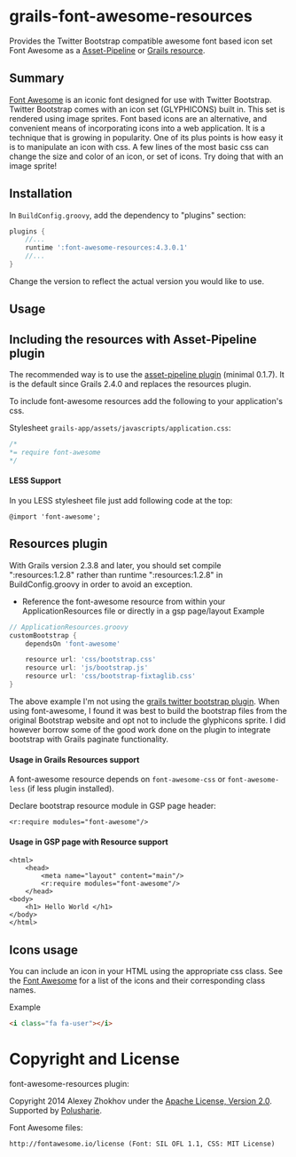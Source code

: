 grails-font-awesome-resources
=============================

Provides the Twitter Bootstrap compatible awesome font based icon set Font Awesome as a [Asset-Pipeline](http://grails.org/plugin/asset-pipeline) or [Grails resource](http://grails.org/plugin/resources).

## Summary
[Font Awesome](http://fortawesome.github.com/Font-Awesome/) is an iconic font designed for use with Twitter Bootstrap. Twitter Bootstrap comes with an icon set (GLYPHICONS) built in. This set is rendered using image sprites. Font based icons are an alternative, and convenient means of incorporating icons into a web application. It is a technique that is growing in popularity. One of its plus points is how easy it is to manipulate an icon with css. A few lines of the most basic css can change the size and color of an icon, or set of icons. Try doing that with an image sprite!

Installation
------------

In `BuildConfig.groovy`, add the dependency to "plugins" section:

```groovy
plugins {
    //...
    runtime ':font-awesome-resources:4.3.0.1'
    //...
}
```

Change the version to reflect the actual version you would like to use.

## Usage

## Including the resources with Asset-Pipeline plugin

The recommended way is to use the [asset-pipeline plugin](http://grails.org/plugin/asset-pipeline) (minimal 0.1.7). It is
the default since Grails 2.4.0 and replaces the resources plugin.

To include font-awesome resources add the following to your application's css.

Stylesheet `grails-app/assets/javascripts/application.css`:
```css
/*
*= require font-awesome
*/
```

#### LESS Support

In you LESS stylesheet file just add following code at the top:

```less
@import 'font-awesome';
```

## Resources plugin

With Grails version 2.3.8 and later, you should set compile ":resources:1.2.8" rather than runtime ":resources:1.2.8" in BuildConfig.groovy in order to avoid an exception.

* Reference the font-awesome resource from within your ApplicationResources file or directly in a gsp page/layout
Example

```groovy
// ApplicationResources.groovy
customBootstrap {
    dependsOn 'font-awesome'

    resource url: 'css/bootstrap.css'
    resource url: 'js/bootstrap.js'
    resource url: 'css/bootstrap-fixtaglib.css'
}
```

The above example I'm not using the [grails twitter bootstrap plugin](http://grails.org/plugin/twitter-bootstrap).
When using font-awesome, I found it was best to build the bootstrap files from the original Bootstrap website and opt
not to include the glyphicons sprite. I did however borrow some of the good work done on the plugin to integrate bootstrap
with Grails paginate functionality.

#### Usage in Grails Resources support

A font-awesome resource depends on `font-awesome-css` or `font-awesome-less` (if less plugin installed).

Declare bootstrap resource module in GSP page header:
```gsp
<r:require modules="font-awesome"/>
```

#### Usage in GSP page with Resource support
```gsp
<html>
    <head>
        <meta name="layout" content="main"/>
        <r:require modules="font-awesome"/>
    </head>
<body>
    <h1> Hello World </h1>
</body>
</html>
```

## Icons usage
You can include an icon in your HTML using the appropriate css class. See the [Font Awesome](http://fontawesome.io/icons/) for a list of the icons and their corresponding class names.

Example

```html
<i class="fa fa-user"></i>
```

Copyright and License
===

font-awesome-resources plugin:

Copyright 2014 Alexey Zhokhov under the [Apache License, Version 2.0](LICENSE). Supported by [Polusharie][polusharie].

Font Awesome files:

```
http://fontawesome.io/license (Font: SIL OFL 1.1, CSS: MIT License)
```

[polusharie]: http://www.polusharie.com
